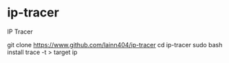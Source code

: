 # ip-tracer
IP Tracer

git clone https://www.github.com/lainn404/ip-tracer
cd ip-tracer
sudo bash install
trace -t > target ip


